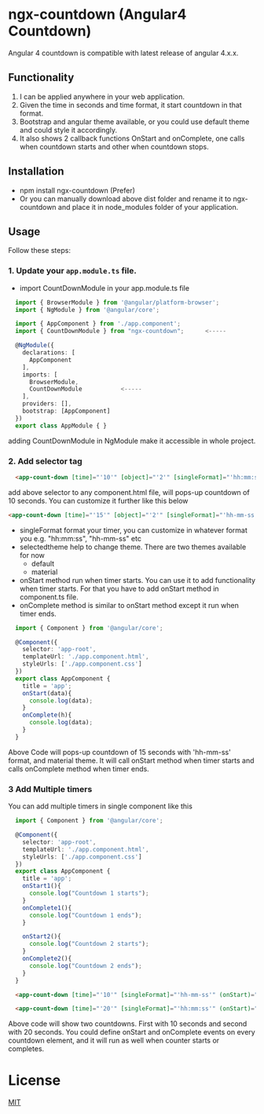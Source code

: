# ngx-countdown (Angular4 Countdown)
Angular 4 countdown is compatible with latest release of angular 4.x.x.

## Functionality
1. I can be applied anywhere in your web application.
2. Given the time in seconds and time format, it start countdown in that format.
3. Bootstrap and angular theme available, or you could use default theme and could style it accordingly.
4. It also shows 2 callback functions OnStart and onComplete, one calls when countdown starts and other when countdown stops.

## Installation
- npm install ngx-countdown (Prefer)
- Or you can manually download above dist folder and rename it to ngx-countdown and place it in node_modules folder of your application.
## Usage
Follow these steps:

### 1. Update your `app.module.ts` file.
- import CountDownModule in your app.module.ts file
```ts
  import { BrowserModule } from '@angular/platform-browser';
  import { NgModule } from '@angular/core';

  import { AppComponent } from './app.component';
  import { CountDownModule } from "ngx-countdown";      <-----

  @NgModule({
    declarations: [
      AppComponent
    ],
    imports: [
      BrowserModule,
      CountDownModule           <-----
    ],
    providers: [],
    bootstrap: [AppComponent]
  })
  export class AppModule { }
```
adding CountDownModule in NgModule make it accessible in whole project.

### 2. Add selector tag
```html
  <app-count-down [time]="'10'" [object]="'2'" [singleFormat]="'hh:mm:ss'"></app-count-down>
```
add above selector to any component.html file, will pops-up countdown of 10 seconds.
You can customize it further like this below
```html
<app-count-down [time]="'15'" [object]="'2'" [singleFormat]="'hh-mm-ss'" (onStart)="onStart($event)" (onComplete)="onComplete($event)" [selectedtheme]="'material'"></app-count-down>
```
- singleFormat format your timer, you can customize in whatever format you e.g. "hh:mm:ss", "hh-mm-ss" etc
- selectedtheme help to change theme. There are two themes available for now
  - default
  - material
- onStart method run when timer starts. You can use it to add functionality when timer starts. For that you have to add onStart method in component.ts file.
- onComplete method is similar to onStart method except it run when timer ends.

```ts
  import { Component } from '@angular/core';

  @Component({
    selector: 'app-root',
    templateUrl: './app.component.html',
    styleUrls: ['./app.component.css']
  })
  export class AppComponent {
    title = 'app';
    onStart(data){
      console.log(data);
    }
    onComplete(h){
      console.log(data);
    }
  }

```
Above Code will pops-up countdown of 15 seconds with 'hh-mm-ss' format, and material theme. It will call onStart method when timer starts and calls onComplete method when timer ends.

### 3 Add Multiple timers

You can add multiple timers in single component like this

```ts
  import { Component } from '@angular/core';

  @Component({
    selector: 'app-root',
    templateUrl: './app.component.html',
    styleUrls: ['./app.component.css']
  })
  export class AppComponent {
    title = 'app';
    onStart1(){
      console.log("Countdown 1 starts");
    }
    onComplete1(){
      console.log("Countdown 1 ends");
    }

    onStart2(){
      console.log("Countdown 2 starts");
    }
    onComplete2(){
      console.log("Countdown 2 ends");
    }
  }
```

```html
  <app-count-down [time]="'10'" [singleFormat]="'hh-mm-ss'" (onStart)="onStart1()" (onComplete)="onComplete1()" [selectedtheme]="'material'"></app-count-down>

  <app-count-down [time]="'20'" [singleFormat]="'hh:mm:ss'" (onStart)="onStart2()" (onComplete)="onComplete2()" [selectedtheme]="'default'"></app-count-down>
```
Above code will show two countdowns. First with 10 seconds and second with 20 seconds.
You could define onStart and  onComplete events on every countdown element, and it will run as well when counter starts or completes.


# License
 [MIT](/LICENSE)
